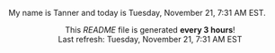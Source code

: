 My name is Tanner and today is Tuesday, November 21, 7:31 AM EST.

<p align="center">This <i>README</i> file is generated <b>every 3 hours</b>!</br>Last refresh: Tuesday, November 21, 7:31 AM EST<br /></p>
